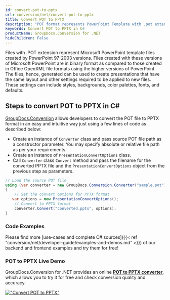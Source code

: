 ```yaml
---
id: convert-pot-to-pptx
url: conversion/net/convert-pot-to-pptx
title: Convert POT to PPTX
description: "POT format represents PowerPoint Template with .pot extension. Learn how to convert POT to PPTX file programmatically in C# language using GroupDocs.Conversion for .NET library."
keywords: Convert POT to PPTX in C#
productName: GroupDocs.Conversion for .NET
hideChildren: False
---
```


Files with .POT extension represent Microsoft PowerPoint template files created by PowerPoint 97-2003 versions. Files created with these versions of Microsoft PowerPoint are in binary format as compared to those created in Office OpenXML file formats using the higher versions of PowerPoint. The files, hence, generated can be used to create presentations that have the same layout and other settings required to be applied to new files. These settings can include styles, backgrounds, color palettes, fonts, and defaults.

## Steps to convert POT to PPTX in C#

[GroupDocs.Conversion](https://products.groupdocs.com/conversion/net) allows developers to convert the POT file to PPTX format in an easy and intuitive way just using a few lines of code as described below:

* Create an instance of `Converter` class and pass source POT file path as a constructor parameter. You may specify absolute or relative file path as per your requirements. 
* Create an instance of `PresentationConvertOptions` class.
* Call `Converter` class `Convert` method and pass the filename for the converted PPTX file and the `PresentationConvertOptions` object from the previous step as parameters.

```csharp
// Load the source POT file
using (var converter = new GroupDocs.Conversion.Converter("sample.pot"))
{
    // Set the convert options for PPTX format
   var options = new PresentationConvertOptions();
    // Convert to PPTX format
    converter.Convert("converted.pptx", options);
}
```

### Code Examples

Please find more [use-cases and complete C# sources]({{< ref "conversion/net/developer-guide/examples-and-demos.md" >}}) of our backend and frontend examples and try them for free!

### POT to PPTX Live Demo

GroupDocs.Conversion for .NET provides an online [**POT to PPTX converter**](https://products.groupdocs.app/conversion/pot-to-pptx), which allows you to try it for free and check conversion quality and accuracy.

[!["Convert POT to PPTX"](conversion/net/images/convert-to-pptx/convert-pot-to-pptx.png)](https://products.groupdocs.app/conversion/pot-to-pptx)